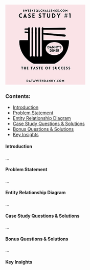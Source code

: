 ![Project Logo](project_images/logo.png)

### Contents:
- [Introduction](#introduction)
- [Problem Statement](#problem-statment) 
- [Entity Relationship Diagram](#entity-relationship-diagram)
- [Case Study Questions & Solutions](#case-study-questions--solutions)
- [Bonus Questions & Solutions](#bonus-questions--solutions)
- [Key Insights](#key-insights)
  
#### Introduction
...
#### Problem Statement
...
#### Entity Relationship Diagram
...
#### Case Study Questions & Solutions
...
#### Bonus Questions & Solutions
...
#### Key Insights